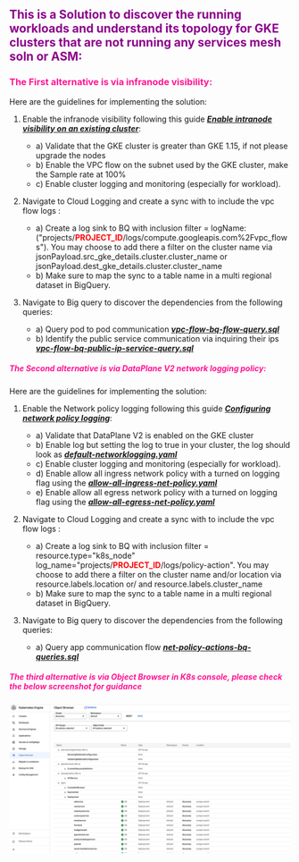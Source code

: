 ## <font color="#8b008b"> This is a Solution to discover the running workloads and understand its topology for GKE clusters that are not running any services mesh soln or ASM:
</font>

### <font color="#ff1493"> The First alternative is via infranode visibility: </font>

Here are the guidelines for implementing the solution:

1. Enable the infranode visibility following this guide  ***[Enable intranode visibility on an existing cluster](https://cloud.google.com/kubernetes-engine/docs/how-to/intranode-visibility#enable_intranode_visibility_on_an_existing_cluster)***:
    - a) Validate that the GKE cluster is greater than GKE 1.15, if not please upgrade the nodes
    - b) Enable the VPC flow on the subnet used by the GKE cluster, make the Sample rate at 100% 
    - c) Enable cluster logging and monitoring (especially for workload).

2. Navigate to Cloud Logging and create a sync with to include the vpc flow logs :
    - a) Create a log sink to BQ with inclusion filter = logName:("projects/<font color="red">**PROJECT_ID**</font>/logs/compute.googleapis.com%2Fvpc_flows"). You may choose to add there a filter on the cluster name via jsonPayload.src_gke_details.cluster.cluster_name or jsonPayload.dest_gke_details.cluster.cluster_name
    - b) Make sure to map the sync to a table name in a multi regional dataset in BigQuery.
   
3. Navigate to Big query to discover the dependencies from the following queries:
    - a) Query pod to pod communication ***[vpc-flow-bq-flow-query.sql](bq-resources/vpc-flow-bq-flow-query.sql)***
    - b) Identify the public service communication via inquiring their ips  ***[vpc-flow-bq-public-ip-service-query.sql](bq-resources/vpc-flow-bq-public-ip-service-query.sql)***

##### <font color="#ff1493"> The Second alternative is via DataPlane V2 network logging policy: </font>

Here are the guidelines for implementing the solution:

1. Enable the Network policy logging following this guide  ***[Configuring network policy logging](https://cloud.google.com/kubernetes-engine/docs/how-to/network-policy-logging)***:
   - a) Validate that DataPlane V2 is enabled on the GKE cluster 
   - b) Enable log but setting the log to true in your cluster, the log should look as ***[default-networklogging.yaml](k8s-resources/default-networklogging.yaml)***
   - c) Enable cluster logging and monitoring (especially for workload).
   - d) Enable allow all ingress network policy with a turned on logging flag using the ***[allow-all-ingress-net-policy.yaml](k8s-resources/allow-all-ingress-net-policy.yaml)*** 
   - e) Enable allow all egress network policy with a turned on logging flag using the ***[allow-all-egress-net-policy.yaml](k8s-resources/allow-all-egress-net-policy.yaml)***

2. Navigate to Cloud Logging and create a sync with to include the vpc flow logs :
   - a) Create a log sink to BQ with inclusion filter = resource.type="k8s_node"
     log_name="projects/<font color="red">**PROJECT_ID**</font>/logs/policy-action". You may choose to add there a filter on the cluster name and/or location via resource.labels.location or/ and resource.labels.cluster_name
   - b) Make sure to map the sync to a table name in a multi regional dataset in BigQuery.

3. Navigate to Big query to discover the dependencies from the following queries:
   - a) Query app communication flow ***[net-policy-actions-bq-queries.sql](bq-resources/net-policy-actions-bq-queries.sql)***

##### <font color="#ff1493"> The third alternative is via Object Browser in K8s console, please check the below screenshot for guidance </font>

![GKE Console Object Browser](GKE-Object-Browser.png)

